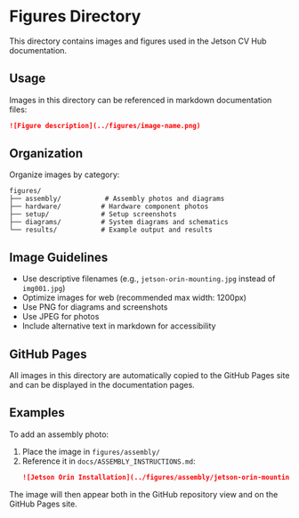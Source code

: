 # Figures Directory

This directory contains images and figures used in the Jetson CV Hub documentation.

## Usage

Images in this directory can be referenced in markdown documentation files:

```markdown
![Figure description](../figures/image-name.png)
```

## Organization

Organize images by category:

```
figures/
├── assembly/           # Assembly photos and diagrams
├── hardware/          # Hardware component photos
├── setup/             # Setup screenshots
├── diagrams/          # System diagrams and schematics
└── results/           # Example output and results
```

## Image Guidelines

- Use descriptive filenames (e.g., `jetson-orin-mounting.jpg` instead of `img001.jpg`)
- Optimize images for web (recommended max width: 1200px)
- Use PNG for diagrams and screenshots
- Use JPEG for photos
- Include alternative text in markdown for accessibility

## GitHub Pages

All images in this directory are automatically copied to the GitHub Pages site and can be displayed in the documentation pages.

## Examples

To add an assembly photo:
1. Place the image in `figures/assembly/`
2. Reference it in `docs/ASSEMBLY_INSTRUCTIONS.md`:
   ```markdown
   ![Jetson Orin Installation](../figures/assembly/jetson-orin-mounting.jpg)
   ```

The image will then appear both in the GitHub repository view and on the GitHub Pages site.
